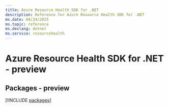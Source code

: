 ```yaml
---
title: Azure Resource Health SDK for .NET
description: Reference for Azure Resource Health SDK for .NET
ms.date: 04/24/2025
ms.topic: reference
ms.devlang: dotnet
ms.service: resourcehealth
---
```

# Azure Resource Health SDK for .NET - preview
## Packages - preview
[!INCLUDE [packages](resource-health-index.md)]